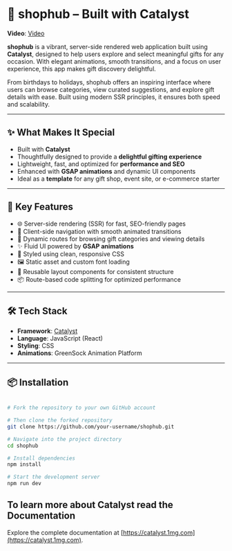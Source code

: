 # 🎁 shophub – Built with Catalyst

**Video**: [Video](https://drive.google.com/file/d/1OewGbQQ-UvyFbnJLqu-Sy6Fx7JMFySkm/view?usp=sharing)

**shophub** is a vibrant, server-side rendered web application built using **Catalyst**, designed to help users explore and select meaningful gifts for any occasion. With elegant animations, smooth transitions, and a focus on user experience, this app makes gift discovery delightful.

From birthdays to holidays, shophub offers an inspiring interface where users can browse categories, view curated suggestions, and explore gift details with ease. Built using modern SSR principles, it ensures both speed and scalability.

---

## ✨ What Makes It Special

- Built with **Catalyst**
- Thoughtfully designed to provide a **delightful gifting experience**  
- Lightweight, fast, and optimized for **performance and SEO**  
- Enhanced with **GSAP animations** and dynamic UI components  
- Ideal as a **template** for any gift shop, event site, or e-commerce starter

---

## 🔑 Key Features

- 🌐 Server-side rendering (SSR) for fast, SEO-friendly pages  
- 🚀 Client-side navigation with smooth animated transitions  
- 🔗 Dynamic routes for browsing gift categories and viewing details  
- ✨ Fluid UI powered by **GSAP animations**  
- 🎨 Styled using clean, responsive CSS  
- 🖼️ Static asset and custom font loading  
- 📁 Reusable layout components for consistent structure  
- 📦 Route-based code splitting for optimized performance

---

## 🛠 Tech Stack

- **Framework**: [Catalyst](https://catalyst.1mg.com/public_docs/content/Getting%20Started/getting-started/)  
- **Language**: JavaScript (React)  
- **Styling**: CSS  
- **Animations**: GreenSock Animation Platform

---

## 📦 Installation

```bash

# Fork the repository to your own GitHub account

# Then clone the forked repository
git clone https://github.com/your-username/shophub.git

# Navigate into the project directory
cd shophub

# Install dependencies
npm install

# Start the development server
npm run dev
```

## To learn more about Catalyst read the Documentation

Explore the complete documentation at [https://catalyst.1mg.com](https://catalyst.1mg.com).
